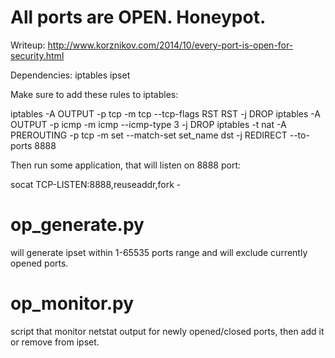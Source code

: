 # All ports are OPEN. Honeypot.

Writeup: http://www.korznikov.com/2014/10/every-port-is-open-for-security.html

Dependencies: 
  iptables
  ipset

Make sure to add these rules to iptables:

iptables -A OUTPUT -p tcp -m tcp --tcp-flags RST RST -j DROP
iptables -A OUTPUT -p icmp -m icmp --icmp-type 3 -j DROP
iptables -t nat -A PREROUTING -p tcp -m set --match-set set_name dst -j REDIRECT --to-ports 8888

Then run some application, that will listen on 8888 port:

socat TCP-LISTEN:8888,reuseaddr,fork -

# op_generate.py
will generate ipset within 1-65535 ports range and will exclude currently opened ports.

# op_monitor.py
script that monitor netstat output for newly opened/closed ports, then add it or remove from ipset.
